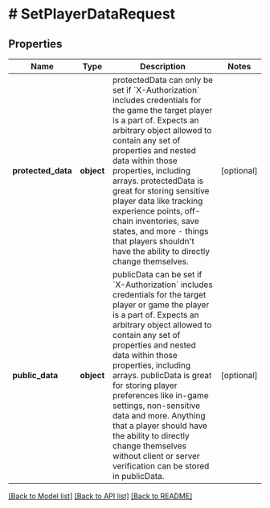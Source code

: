 # # SetPlayerDataRequest

## Properties

Name | Type | Description | Notes
------------ | ------------- | ------------- | -------------
**protected_data** | **object** | protectedData can only be set if &#x60;X-Authorization&#x60; includes credentials for the game the target player is a part of. Expects an arbitrary object allowed to contain any set of properties and nested data within those properties, including arrays.  protectedData is great for storing sensitive player data like tracking experience points, off-chain inventories, save states, and more - things that players shouldn&#39;t have the ability to directly change themselves. | [optional]
**public_data** | **object** | publicData can be set if &#x60;X-Authorization&#x60; includes credentials for the target player or game the player is a part of. Expects an arbitrary object allowed to contain any set of properties and nested data within those properties, including arrays.  publicData is great for storing player preferences like in-game settings, non-sensitive data and more. Anything that a player should have the ability to directly change themselves without client or server verification can be stored in publicData. | [optional]

[[Back to Model list]](../../README.md#models) [[Back to API list]](../../README.md#endpoints) [[Back to README]](../../README.md)
